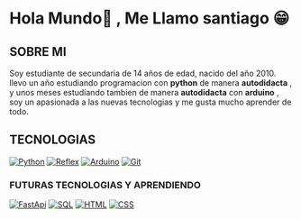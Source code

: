 # Hola Mundo👋 , Me Llamo santiago 😁

## SOBRE MI
Soy estudiante de secundaria de 14 años de edad, nacido del año 2010.
llevo un año estudiando programacion con __python__ de manera __autodidacta__ , y unos meses estudiando tambien de manera __autodidacta__ con __arduino__ , soy un apasionada a las nuevas tecnologias y me gusta mucho aprender de todo.

## TECNOLOGIAS

[![Python](https://img.shields.io/badge/Python-blue?style=for-the-badge&logo=python&logoColor=white&labelColor=101010)]()
[![Reflex](https://img.shields.io/badge/Reflex-purple?style=for-the-badge&logo=Reflex&logoColor=white&labelColor=101010)]()
[![Arduino](https://img.shields.io/badge/Arduino-skyblue?style=for-the-badge&logo=Arduinoi&logoColor=white&labelColor=101010)]()
[![Git](https://img.shields.io/badge/Git-red?style=for-the-badge&logo=Git&logoColor=white&labelColor=101010)]()

### FUTURAS TECNOLOGIAS Y APRENDIENDO
[![FastApi](https://img.shields.io/badge/FastApi-green?style=for-the-badge&logo=FastApi&logoColor=white&labelColor=101010)]()
[![SQL](https://img.shields.io/badge/SQL-232F3E?style=for-the-badge&logo=MySQL&logoColor=white&labelColor=101010)]()
[![HTML](https://img.shields.io/badge/HTML-redblack?style=for-the-badge&logo=HTML&logoColor=white&labelColor=101010)]()
[![CSS](https://img.shields.io/badge/CSS-blue?style=for-the-badge&logo=CSS&logoColor=white&labelColor=101010)]()
